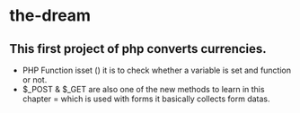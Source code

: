 # the-dream

## This first project of php converts currencies.

* PHP Function isset () it is to check whether a variable is set and function or not.
* $_POST & $_GET are also one of the new methods to learn in this chapter = which is used with forms it basically collects form datas.
